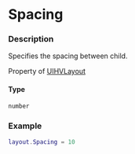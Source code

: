 # Spacing

### Description

Specifies the spacing between child.

Property of [UIHVLayout](/classes/UIHVLayout/)

#### Type

`number`

### Example

```lua
layout.Spacing = 10
```
